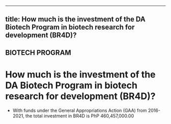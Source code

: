 --- 
 title: How much is the investment of the DA Biotech Program in biotech research for development (BR4D)?
 ---

## BIOTECH PROGRAM

# How much is the investment of the DA Biotech Program in biotech research for development (BR4D)?


 - With funds under the General Appropriations Action (GAA) from 2016-2021, the total investment in BR4D is PhP 460,457,000.00
